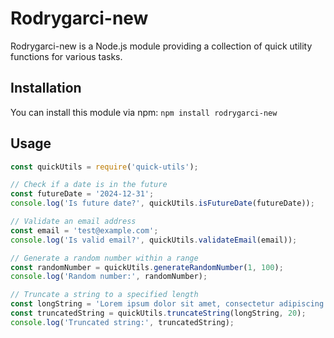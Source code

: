 # Rodrygarci-new

Rodrygarci-new is a Node.js module providing a collection of quick utility functions for various tasks.

## Installation

You can install this module via npm: `npm install rodrygarci-new`

## Usage
```javascript
const quickUtils = require('quick-utils');

// Check if a date is in the future
const futureDate = '2024-12-31';
console.log('Is future date?', quickUtils.isFutureDate(futureDate));

// Validate an email address
const email = 'test@example.com';
console.log('Is valid email?', quickUtils.validateEmail(email));

// Generate a random number within a range
const randomNumber = quickUtils.generateRandomNumber(1, 100);
console.log('Random number:', randomNumber);

// Truncate a string to a specified length
const longString = 'Lorem ipsum dolor sit amet, consectetur adipiscing elit.';
const truncatedString = quickUtils.truncateString(longString, 20);
console.log('Truncated string:', truncatedString);
```

